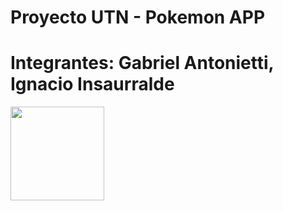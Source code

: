 

# Proyecto UTN - Pokemon APP

# Integrantes: Gabriel Antonietti, Ignacio Insaurralde

<p align="left">
  <img height="150" src="./logo.png" />
</p>

